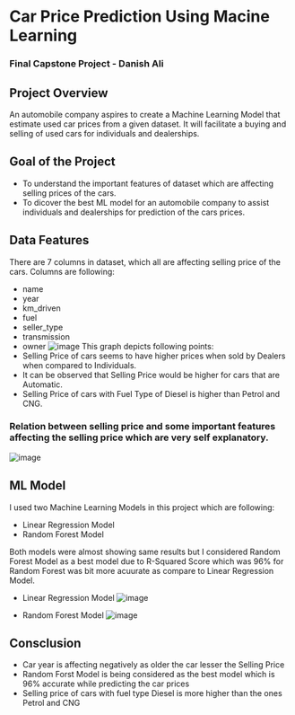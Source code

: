 # Car Price Prediction Using Macine Learning
### Final Capstone Project - Danish Ali

## Project Overview
An automobile company aspires to create a Machine Learning Model that estimate used car prices from a given dataset. It will facilitate a buying and selling of used cars for individuals and dealerships.

## Goal of the Project
* To understand the important features of dataset which are affecting selling prices of the cars.
* To dicover the best ML model for an automobile company to assist individuals and dealerships for prediction of the cars prices.

## Data Features
There are 7 columns in dataset, which all are affecting selling price of the cars. Columns are following:
* name
* year
* km_driven
* fuel
* seller_type
* transmission
* owner
 ![image](https://user-images.githubusercontent.com/109092241/212258994-d58a2009-e519-4902-b0bd-d0e32b42f161.png)
This graph depicts following points:
* Selling Price of cars seems to have higher prices when sold by Dealers when compared to Individuals.
* It can be observed that Selling Price would be higher for cars that are Automatic.
* Selling Price of cars with Fuel Type of Diesel is higher than Petrol and CNG.

### Relation between selling price and some important features affecting the selling price which are very self explanatory.

![image](https://user-images.githubusercontent.com/109092241/212260008-ba141588-31e5-4fec-80d5-1df2d5882bff.png)


## ML Model
I used two Machine Learning Models in this project which are following:
* Linear Regression Model 
* Random Forest Model

Both models were almost showing same results but I considered Random Forest Model as a best model due to R-Squared Score which was 96% for Random Forest was bit more acuurate as compare to Linear Regression Model.
* Linear Regression Model
![image](https://user-images.githubusercontent.com/109092241/212263701-8b8e492f-fb9e-4284-9e9a-26ef3ec0952c.png)

* Random Forest Model
![image](https://user-images.githubusercontent.com/109092241/212264020-5c18825b-a375-43b8-853f-02724ca0e5b7.png)


## Consclusion
* Car year is affecting negatively as older the car lesser the Selling Price
* Random Forst Model is being considered as the best model which is 96% accurate while predicting the car prices
* Selling price of cars with fuel type Diesel is more higher than the ones Petrol and CNG
